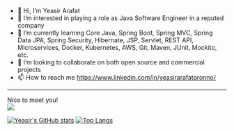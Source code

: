 - 👋 Hi, I’m Yeasir Arafat<br>
- 👀 I’m interested in playing a role as Java Software Engineer in a reputed company
- 🌱 I’m currently learning Core Java, Spring Boot, Spring MVC, Spring Data JPA, Spring Security, Hibernate, JSP, Servlet, REST API, Microservices, Docker, Kubernetes, AWS, Git, Maven, JUnit, Mockito, etc.
- 💞️ I’m looking to collaborate on both open source and commercial projects
- 📫 How to reach me https://www.linkedin.com/in/yeasirarafataronno/
---
Nice to meet you!<br>
![](https://komarev.com/ghpvc/?username=AronnoDIU&style=for-the-badge) <br>

[![Yeasir's GitHub stats](https://github-readme-stats.vercel.app/api?username=AronnoDIU&show_icons=true&theme=radical)](https://github.com/AronnoDIU)
[![Top Langs](https://github-readme-stats.vercel.app/api/top-langs/?username=AronnoDIU&layout=compact&theme=radical)](https://github.com/AronnoDIU) <br> <br>

<!---
AronnoDIU/AronnoDIU is a ✨ special ✨ repository because its `README.md` (this file) appears on your GitHub profile.
You can click the Preview link to take a look at your changes.
--->
